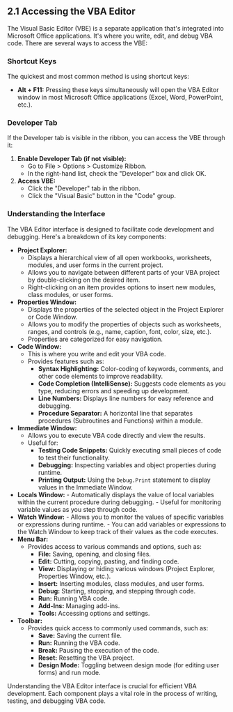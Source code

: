 ## 2.1 Accessing the VBA Editor

The Visual Basic Editor (VBE) is a separate application that's integrated into Microsoft Office applications. It's where you write, edit, and debug VBA code. There are several ways to access the VBE:

### Shortcut Keys

The quickest and most common method is using shortcut keys:

-   **Alt + F11:** Pressing these keys simultaneously will open the VBA Editor window in most Microsoft Office applications (Excel, Word, PowerPoint, etc.).

### Developer Tab

If the Developer tab is visible in the ribbon, you can access the VBE through it:

1.  **Enable Developer Tab (if not visible):**
    -   Go to File > Options > Customize Ribbon.
    -   In the right-hand list, check the "Developer" box and click OK.
2.  **Access VBE:**
    -   Click the "Developer" tab in the ribbon.
    -   Click the "Visual Basic" button in the "Code" group.

### Understanding the Interface

The VBA Editor interface is designed to facilitate code development and debugging. Here's a breakdown of its key components:

-   **Project Explorer:**
    -   Displays a hierarchical view of all open workbooks, worksheets, modules, and user forms in the current project.
    -   Allows you to navigate between different parts of your VBA project by double-clicking on the desired item.
    -   Right-clicking on an item provides options to insert new modules, class modules, or user forms.
-   **Properties Window:**
    -   Displays the properties of the selected object in the Project Explorer or Code Window.
    -   Allows you to modify the properties of objects such as worksheets, ranges, and controls (e.g., name, caption, font, color, size, etc.).
    -   Properties are categorized for easy navigation.
-   **Code Window:**
    -   This is where you write and edit your VBA code.
    -   Provides features such as:
        -   **Syntax Highlighting:** Color-coding of keywords, comments, and other code elements to improve readability.
        -   **Code Completion (IntelliSense):** Suggests code elements as you type, reducing errors and speeding up development.
        -   **Line Numbers:** Displays line numbers for easy reference and debugging.
        -   **Procedure Separator:** A horizontal line that separates procedures (Subroutines and Functions) within a module.
-   **Immediate Window:**
    -   Allows you to execute VBA code directly and view the results.
    -   Useful for:
        -   **Testing Code Snippets:** Quickly executing small pieces of code to test their functionality.
        -   **Debugging:** Inspecting variables and object properties during runtime.
        -   **Printing Output:** Using the `Debug.Print` statement to display values in the Immediate Window.
-   **Locals Window:**
        -   Automatically displays the value of local variables within the current procedure during debugging.
        -   Useful for monitoring variable values as you step through code.
-   **Watch Window:**
        -   Allows you to monitor the values of specific variables or expressions during runtime.
        -   You can add variables or expressions to the Watch Window to keep track of their values as the code executes.
-   **Menu Bar:**
    -   Provides access to various commands and options, such as:
        -   **File:** Saving, opening, and closing files.
        -   **Edit:** Cutting, copying, pasting, and finding code.
        -   **View:** Displaying or hiding various windows (Project Explorer, Properties Window, etc.).
        -   **Insert:** Inserting modules, class modules, and user forms.
        -   **Debug:** Starting, stopping, and stepping through code.
        -   **Run:** Running VBA code.
        -   **Add-Ins:** Managing add-ins.
        -   **Tools:** Accessing options and settings.
-   **Toolbar:**
    -   Provides quick access to commonly used commands, such as:
        -   **Save:** Saving the current file.
        -   **Run:** Running the VBA code.
        -   **Break:** Pausing the execution of the code.
        -   **Reset:** Resetting the VBA project.
        -   **Design Mode:** Toggling between design mode (for editing user forms) and run mode.

Understanding the VBA Editor interface is crucial for efficient VBA development. Each component plays a vital role in the process of writing, testing, and debugging VBA code.
